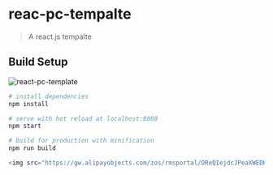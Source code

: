 # reac-pc-tempalte
> A react.js tempalte

## Build Setup

![react-pc-template](https://github.com/lanzhsh/react-pc-template/blob/master/assets/react-pc-template.png)

``` bash
# install dependencies
npm install

# serve with hot reload at localhost:8080
npm start

# build for production with minification
npm run build

<img src="https://gw.alipayobjects.com/zos/rmsportal/DReQIejdcJPeaXWEDKDe.png" />
